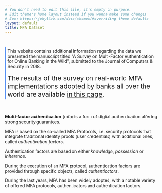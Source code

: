 ```yaml
---
# You don't need to edit this file, it's empty on purpose.
# Edit theme's home layout instead if you wanna make some changes
# See: https://jekyllrb.com/docs/themes/#overriding-theme-defaults
layout: default
title: MFA Dataset
---
```


<div style="margin-top: 40px; border-left: 3px solid #6d9ff5;padding: 5px;">
This website contains additional information regarding the data we presented the manuscript titled 
"A Survey on Multi-Factor Authentication for Online Banking in the Wild", submitted to the Journal of Computers & Security in 2018. 
<br/><br/>
<span style="font-size:16pt;">
The results of the survey on real-world MFA implementations adopted by banks all over the world are available <a href="survey/survey-index">in this page</a>.
</span>
</div>

<br/><br/>
**Multi-factor authentication** (mfa) is a form of digital authentication affering strong security guarantees.

MFA is based on the so-called MFA Protocols, i.e. security protocols that integrate traditional identity proofs (user credentials) with additional ones, called *authentication factors*.

Authentication factors are based on either *knowledge*, *possession* or *inherence*. 

During the execution of an MFA protocol, authentication factors are provided through specific
objects, called *authenticators*.

During the last years, MFA has been widely adopted, with a notable variety of offered MFA protocols, authenticators and authentication factors.


